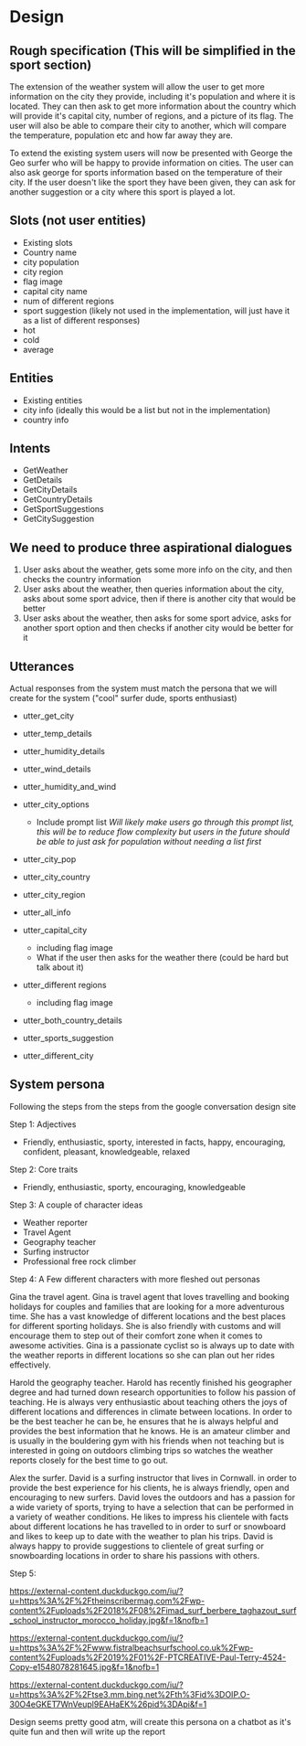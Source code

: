 # Design 

## Rough specification (This will be simplified in the sport section)
The extension of the weather system will allow the user to get more information on the city they provide, including it's population and where it is located. They can then ask to get more information about the country which will provide it's capital city, number of regions, and a picture of its flag. The user will also be able to compare their city to another, which will compare the temperature, population etc and how far away they are. 

To extend the existing system users will now be presented with George the Geo surfer who will be happy to provide information on cities. The user can also ask george for sports information based on the temperature of their city. If the user doesn't like the sport they have been given, they can ask for another suggestion or a city where this sport is played a lot.

## Slots (not user entities)
- Existing slots
- Country name
- city population
- city region
- flag image
- capital city name
- num of different regions
- sport suggestion (likely not used in the implementation, will just have it as a list of different responses)
- hot
- cold
- average

## Entities
- Existing entities
- city info (ideally this would be a list but not in the implementation)
- country info 

## Intents
- GetWeather
- GetDetails
- GetCityDetails
- GetCountryDetails
- GetSportSuggestions
- GetCitySuggestion

## We need to produce three aspirational dialogues
1. User asks about the weather, gets some more info on the city, and then checks the country information
2. User asks about the weather, then queries information about the city, asks about some sport advice, then if there is another city that would be better
3. User asks about the weather, then asks for some sport advice, asks for another sport option and then checks if another city would be better for it

## Utterances
Actual responses from the system must match the persona that we will create for the system ("cool" surfer dude, sports enthusiast)

- utter_get_city
- utter_temp_details
- utter_humidity_details
- utter_wind_details
- utter_humidity_and_wind

- utter_city_options
    - Include prompt list
    *Will likely make users go through this prompt list, this will be to reduce flow complexity but users in the future should be able to just ask for population without needing a list first*
- utter_city_pop
- utter_city_country
- utter_city_region
- utter_all_info

- utter_capital_city
    - including flag image
    - What if the user then asks for the weather there (could be hard but talk about it)
- utter_different regions
    - including flag image
- utter_both_country_details

- utter_sports_suggestion
- utter_different_city

## System persona
Following the steps from the steps from the google conversation design site

Step 1: Adjectives
- Friendly, enthusiastic, sporty, interested in facts, happy, encouraging, confident, pleasant, knowledgeable, relaxed

Step 2: Core traits
- Friendly, enthusiastic, sporty, encouraging, knowledgeable 

Step 3: A couple of character ideas

- Weather reporter
- Travel Agent
- Geography teacher
- Surfing instructor 
- Professional free rock climber 

Step 4: A Few different characters with more fleshed out personas

Gina the travel agent. Gina is travel agent that loves travelling and booking holidays for couples and families that are looking for a more adventurous time. She has a vast knowledge of different locations and the best places for different sporting holidays. She is also friendly with customs and will encourage them to step out of their comfort zone when it comes to awesome activities. Gina is a passionate cyclist so is always up to date with the weather reports in different locations so she can plan out her rides effectively.

Harold the geography teacher. Harold has recently finished his geographer degree and had turned down research opportunities to follow his passion of teaching. He is always very enthusiastic about teaching others the joys of different locations and differences in climate between locations. In order to be the best teacher he can be, he ensures that he is always helpful and provides the best information that he knows. He is an amateur climber and is usually in the bouldering gym with his friends when not teaching but is interested in going on outdoors climbing trips so watches the weather reports closely for the best time to go out.   

Alex the surfer. David is a surfing instructor that lives in Cornwall. in order to provide the best experience for his clients, he is always friendly, open and encouraging to new surfers. David loves the outdoors and has a passion for a wide variety of sports, trying to have a selection that can be performed in a variety of weather conditions. He likes to impress his clientele with facts about different locations he has travelled to in order to surf or snowboard and likes to keep up to date with the weather to plan his trips. David is always happy to provide suggestions to clientele of great surfing or snowboarding locations in order to share his passions with others.  

Step 5: 

https://external-content.duckduckgo.com/iu/?u=https%3A%2F%2Ftheinscribermag.com%2Fwp-content%2Fuploads%2F2018%2F08%2Fimad_surf_berbere_taghazout_surf_school_instructor_morocco_holiday.jpg&f=1&nofb=1

https://external-content.duckduckgo.com/iu/?u=https%3A%2F%2Fwww.fistralbeachsurfschool.co.uk%2Fwp-content%2Fuploads%2F2019%2F01%2F-PTCREATIVE-Paul-Terry-4524-Copy-e1548078281645.jpg&f=1&nofb=1

https://external-content.duckduckgo.com/iu/?u=https%3A%2F%2Ftse3.mm.bing.net%2Fth%3Fid%3DOIP.O-30O4eGKET7WnVeupl9EAHaEK%26pid%3DApi&f=1

Design seems pretty good atm, will create this persona on a chatbot as it's quite fun and then will write up the report 